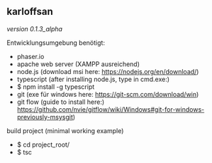 ## karloffsan

*version 0.1.3_alpha*

Entwicklungsumgebung benötigt:

* phaser.io
* apache web server (XAMPP ausreichend)
* node.js (download msi here:
  https://nodejs.org/en/download/)
* typescript (after installing node.js, type in cmd.exe:)
* $ npm install -g typescript
* git (exe für windows here:
  https://git-scm.com/download/win)
* git flow (guide to install here:)
  https://github.com/nvie/gitflow/wiki/Windows#git-for-windows-previously-msysgit)

build project (minimal working example)
* $ cd project_root/
* $ tsc
